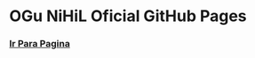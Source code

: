 # OGu NiHiL Oficial GitHub Pages
### [Ir Para Pagina](https://offnihil.github.io "Ir Para OGu NiHiL GitHub Pages")
